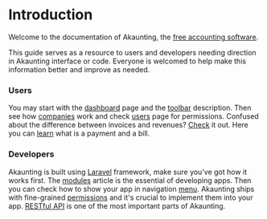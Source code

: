 Introduction
============

Welcome to the documentation of Akaunting, the [free accounting software](https://akaunting.com).

This guide serves as a resource to users and developers needing direction in Akaunting interface or code. Everyone is welcomed to help make this information better and improve as needed.

### Users

You may start with the [dashboard](https://akaunting.com/docs/user-manual/dashboard) page and the [toolbar](https://akaunting.com/docs/user-manual/toolbar) description. Then see how [companies](https://akaunting.com/docs/user-manual/companies) work and check [users](https://akaunting.com/docs/user-manual/auth/users) page for permissions. Confused about the difference between invoices and revenues? [Check](https://akaunting.com/docs/faq/invoices-vs-revenues) it out. Here you can [learn](https://akaunting.com/docs/faq/bills-vs-payments) what is a payment and a bill.

### Developers

Akaunting is built using [Laravel](https://laravel.com) framework, make sure you've got how it works first. The [modules](https://akaunting.com/docs/developer-manual/modules) article is the essential of developing apps. Then you can check how to show your app in navigation [menu](https://akaunting.com/docs/developer-manual/menu). Akaunting ships with fine-grained [permissions](https://akaunting.com/docs/developer-manual/permissions) and it's crucial to implement them into your app. [RESTful API](https://akaunting.com/docs/developer-manual/restful-api) is one of the most important parts of Akaunting.
